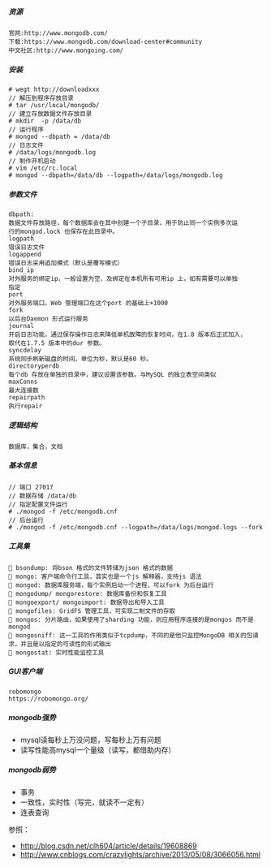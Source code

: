 ##### 资源
```
官网:http://www.mongodb.com/
下载:https://www.mongodb.com/download-center#community
中文社区:http://www.mongoing.com/
```

##### 安装
```
# wegt http://downloadxxx
// 解压到程序存放目录
# tar /usr/local/mongodb/
// 建立存放数据文件存放目录
# mkdir  -p /data/db
// 运行程序
# mongod --dbpath = /data/db
// 日志文件
# /data/logs/mongodb.log
// 制作开机启动
# vim /etc/rc.local
# mongod --dbpath=/data/db --logpath=/data/logs/mongodb.log
```

##### 参数文件
```
dbpath:
数据文件存放路径，每个数据库会在其中创建一个子目录，用于防止同一个实例多次运
行的mongod.lock 也保存在此目录中。
logpath
错误日志文件
logappend
错误日志采用追加模式（默认是覆写模式）
bind_ip
对外服务的绑定ip，一般设置为空，及绑定在本机所有可用ip 上，如有需要可以单独
指定
port
对外服务端口。Web 管理端口在这个port 的基础上+1000
fork
以后台Daemon 形式运行服务
journal
开启日志功能，通过保存操作日志来降低单机故障的恢复时间，在1.8 版本后正式加入，
取代在1.7.5 版本中的dur 参数。
syncdelay
系统同步刷新磁盘的时间，单位为秒，默认是60 秒。
directoryperdb
每个db 存放在单独的目录中，建议设置该参数。与MySQL 的独立表空间类似
maxConns
最大连接数
repairpath
执行repair
```

##### 逻辑结构
```
数据库，集合，文档
```

##### 基本信息
```
// 端口 27017
// 数据存储 /data/db
// 指定配置文件运行
# ./mongod -f /etc/mongodb.cnf
// 后台运行
# ./mongod -f /etc/mongodb.cnf --logpath=/data/logs/mongod.logs --fork
```

##### 工具集
```
 bsondump: 将bson 格式的文件转储为json 格式的数据
 mongo: 客户端命令行工具，其实也是一个js 解释器，支持js 语法
 mongod: 数据库服务端，每个实例启动一个进程，可以fork 为后台运行
 mongodump/ mongorestore: 数据库备份和恢复工具
 mongoexport/ mongoimport: 数据导出和导入工具
 mongofiles: GridFS 管理工具，可实现二制文件的存取
 mongos: 分片路由，如果使用了sharding 功能，则应用程序连接的是mongos 而不是
mongod
 mongosniff: 这一工具的作用类似于tcpdump，不同的是他只监控MongoDB 相关的包请
求，并且是以指定的可读性的形式输出
 mongostat: 实时性能监控工具
```

##### GUI客户端
```
robomongo
https://robomongo.org/
```


##### mongodb强势
* mysql读每秒上万没问题，写每秒上万有问题
* 读写性能高mysql一个量级（读写，都借助内存）

##### mongodb弱势
* 事务
* 一致性，实时性（写完，就读不一定有）
* 连表查询

参照：
- http://blog.csdn.net/clh604/article/details/19608869
- http://www.cnblogs.com/crazylights/archive/2013/05/08/3066056.html
